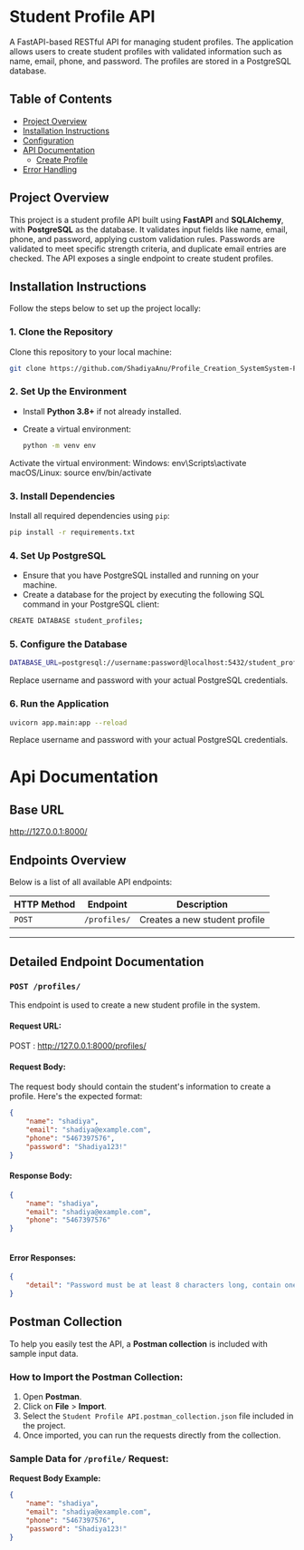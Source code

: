 # Student Profile API

A FastAPI-based RESTful API for managing student profiles. The application allows users to create student profiles with validated information such as name, email, phone, and password. The profiles are stored in a PostgreSQL database.

## Table of Contents

- [Project Overview](#project-overview)
- [Installation Instructions](#installation-instructions)
- [Configuration](#configuration)
- [API Documentation](#api-documentation)
  - [Create Profile](#create-profile)
- [Error Handling](#error-handling)


## Project Overview

This project is a student profile API built using **FastAPI** and **SQLAlchemy**, with **PostgreSQL** as the database. It validates input fields like name, email, phone, and password, applying custom validation rules. Passwords are validated to meet specific strength criteria, and duplicate email entries are checked. The API exposes a single endpoint to create student profiles.

## Installation Instructions

Follow the steps below to set up the project locally:

### 1. Clone the Repository

Clone this repository to your local machine:

```bash
git clone https://github.com/ShadiyaAnu/Profile_Creation_SystemSystem-FastAPI.git
```

### 2. Set Up the Environment

- Install **Python 3.8+** if not already installed.
- Create a virtual environment:

  ```bash
  python -m venv env
  ```
Activate the virtual environment:
Windows: env\Scripts\activate
macOS/Linux: source env/bin/activate

### 3. Install Dependencies

Install all required dependencies using `pip`:

```bash
pip install -r requirements.txt
```

### 4. Set Up PostgreSQL
- Ensure that you have PostgreSQL installed and running on your machine.
- Create a database for the project by executing the following SQL command in your PostgreSQL client:
```bash
CREATE DATABASE student_profiles;
```

### 5. Configure the Database

```bash
DATABASE_URL=postgresql://username:password@localhost:5432/student_profiles

```
Replace username and password with your actual PostgreSQL credentials.

### 6. Run the Application

```bash
uvicorn app.main:app --reload

```
Replace username and password with your actual PostgreSQL credentials.

# Api Documentation

## Base URL
http://127.0.0.1:8000/

## Endpoints Overview

Below is a list of all available API endpoints:

| HTTP Method | Endpoint          | Description                                 |
|-------------|-------------------|---------------------------------------------|
| `POST`      | `/profiles/`  | Creates a new student profile               |

---

## Detailed Endpoint Documentation

### `POST /profiles/`

This endpoint is used to create a new student profile in the system.

#### Request URL:
POST : http://127.0.0.1:8000/profiles/


#### Request Body:

The request body should contain the student's information to create a profile. Here's the expected format:

```json
{
    "name": "shadiya",
    "email": "shadiya@example.com",
    "phone": "5467397576",
    "password": "Shadiya123!"
}
```
#### Response Body:
```json
{
    "name": "shadiya",
    "email": "shadiya@example.com",
    "phone": "5467397576"
}
    
```

#### Error Responses:
```json
{
    "detail": "Password must be at least 8 characters long, contain one uppercase, one lowercase, one digit, and one special character."
}
```

## Postman Collection

To help you easily test the API, a **Postman collection** is included with sample input data.

### How to Import the Postman Collection:

1. Open **Postman**.
2. Click on **File** > **Import**.
3. Select the `Student Profile API.postman_collection.json` file included in the project.
4. Once imported, you can run the requests directly from the collection.

### Sample Data for `/profile/` Request:

**Request Body Example:**

```json
{
    "name": "shadiya",
    "email": "shadiya@example.com",
    "phone": "5467397576",
    "password": "Shadiya123!"
}
```